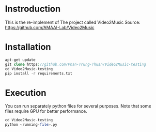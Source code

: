 # Instroduction
This is the re-implement of The project called Video2Music
Source: https://github.com/AMAAI-Lab/Video2Music

# Installation
```php
apt-get update
git clone https://github.com/Phan-Trung-Thuan/Video2Music-testing
cd Video2Music-testing
pip install -r requirements.txt
```
# Execution
You can run separately python files for several purposes. Note that some files require GPU for better performance.
```php
cd Video2Music-testing
python <running-file>.py
```